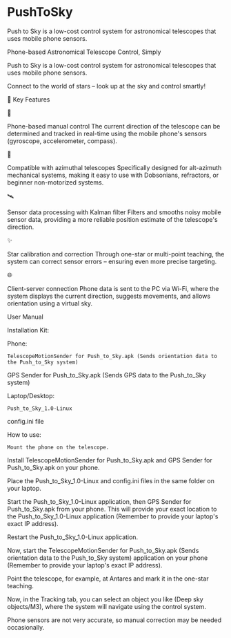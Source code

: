 # PushToSky
Push to Sky is a low-cost control system for astronomical telescopes that uses mobile phone sensors.

Phone-based Astronomical Telescope Control, Simply 

Push to Sky is a low-cost control system for astronomical telescopes that uses mobile phone sensors. 

Connect to the world of stars – look up at the sky and control smartly! 

🌟 Key Features

📱 

Phone-based manual control The current direction of the telescope can be determined and tracked in real-time using the mobile phone's sensors (gyroscope, accelerometer, compass). 

🎯 

Compatible with azimuthal telescopes Specifically designed for alt-azimuth mechanical systems, making it easy to use with Dobsonians, refractors, or beginner non-motorized systems. 

🛰️ 

Sensor data processing with Kalman filter Filters and smooths noisy mobile sensor data, providing a more reliable position estimate of the telescope's direction. 

✨ 

Star calibration and correction Through one-star or multi-point teaching, the system can correct sensor errors – ensuring even more precise targeting. 

🌐 

Client-server connection Phone data is sent to the PC via Wi-Fi, where the system displays the current direction, suggests movements, and allows orientation using a virtual sky. 

User Manual 

Installation Kit: 

Phone: 

    TelescopeMotionSender for Push_to_Sky.apk (Sends orientation data to the Push_to_Sky system) 

GPS Sender for Push_to_Sky.apk (Sends GPS data to the Push_to_Sky system) 

Laptop/Desktop: 

    Push_to_Sky_1.0-Linux 

config.ini file 

How to use: 

    Mount the phone on the telescope. 

Install TelescopeMotionSender for Push_to_Sky.apk and GPS Sender for Push_to_Sky.apk on your phone. 

Place the Push_to_Sky_1.0-Linux and config.ini files in the same folder on your laptop. 

Start the Push_to_Sky_1.0-Linux application, then GPS Sender for Push_to_Sky.apk from your phone. This will provide your exact location to the Push_to_Sky_1.0-Linux application (Remember to provide your laptop's exact IP address). 

Restart the Push_to_Sky_1.0-Linux application. 

Now, start the TelescopeMotionSender for Push_to_Sky.apk (Sends orientation data to the Push_to_Sky system) application on your phone (Remember to provide your laptop's exact IP address). 

Point the telescope, for example, at Antares and mark it in the one-star teaching. 

Now, in the Tracking tab, you can select an object you like (Deep sky objects/M3), where the system will navigate using the control system. 

Phone sensors are not very accurate, so manual correction may be needed occasionally. 
